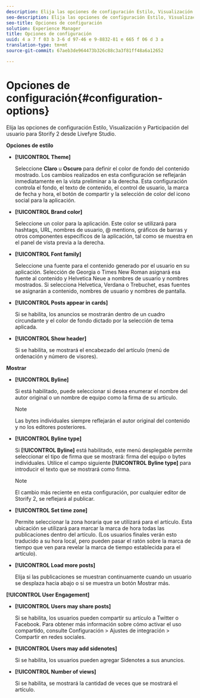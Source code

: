 ```yaml
---
description: Elija las opciones de configuración Estilo, Visualización y Participación del usuario para Storify 2 desde Livefyre Studio.
seo-description: Elija las opciones de configuración Estilo, Visualización y Participación del usuario para Storify 2 desde Livefyre Studio.
seo-title: Opciones de configuración
solution: Experience Manager
title: Opciones de configuración
uuid: 4 a 7 f 03 b 3-6 d 97-46 e 9-8832-81 e 665 f 06 d 3 a
translation-type: tm+mt
source-git-commit: 67aeb3de964473b326c88c3a3f81ff48a6a12652

---
```



# Opciones de configuración{#configuration-options}

Elija las opciones de configuración Estilo, Visualización y Participación del usuario para Storify 2 desde Livefyre Studio.

**Opciones de estilo**

* **[!UICONTROL Theme]**

   Seleccione **Claro** u **Oscuro** para definir el color de fondo del contenido mostrado. Los cambios realizados en esta configuración se reflejarán inmediatamente en la vista preliminar a la derecha. Esta configuración controla el fondo, el texto de contenido, el control de usuario, la marca de fecha y hora, el botón de compartir y la selección de color del icono social para la aplicación.

* **[!UICONTROL Brand color]**

   Seleccione un color para la aplicación. Este color se utilizará para hashtags, URL, nombres de usuario, @ mentions, gráficos de barras y otros componentes específicos de la aplicación, tal como se muestra en el panel de vista previa a la derecha.

* **[!UICONTROL Font family]**

   Seleccione una fuente para el contenido generado por el usuario en su aplicación. Selección de Georgia o Times New Roman asignará esa fuente al contenido y Helvetica Neue a nombres de usuario y nombres mostrados. Si selecciona Helvetica, Verdana o Trebuchet, esas fuentes se asignarán a contenido, nombres de usuario y nombres de pantalla.

* **[!UICONTROL Posts appear in cards]**

   Si se habilita, los anuncios se mostrarán dentro de un cuadro circundante y el color de fondo dictado por la selección de tema aplicada.

* **[!UICONTROL Show header]**

   Si se habilita, se mostrará el encabezado del artículo (menú de ordenación y número de visores).

**Mostrar**

* **[!UICONTROL Byline]**

   Si está habilitado, puede seleccionar si desea enumerar el nombre del autor original o un nombre de equipo como la firma de su artículo.

   >[!NOTE]
   >
   >Las bytes individuales siempre reflejarán el autor original del contenido y no los editores posteriores.

* **[!UICONTROL Byline type]**

   Si **[!UICONTROL Byline]** está habilitado, este menú desplegable permite seleccionar el tipo de firma que se mostrará: firma del equipo o bytes individuales. Utilice el campo siguiente **[!UICONTROL Byline type]** para introducir el texto que se mostrará como firma.

   >[!NOTE]
   >
   >El cambio más reciente en esta configuración, por cualquier editor de Storify 2, se reflejará al publicar.

* **[!UICONTROL Set time zone]**

   Permite seleccionar la zona horaria que se utilizará para el artículo. Esta ubicación se utilizará para marcar la marca de hora todas las publicaciones dentro del artículo. (Los usuarios finales verán esto traducido a su hora local, pero pueden pasar el ratón sobre la marca de tiempo que ven para revelar la marca de tiempo establecida para el artículo).

* **[!UICONTROL Load more posts]**

   Elija si las publicaciones se muestran continuamente cuando un usuario se desplaza hacia abajo o si se muestra un botón Mostrar más.

**[!UICONTROL User Engagement]**

* **[!UICONTROL Users may share posts]**

   Si se habilita, los usuarios pueden compartir su artículo a Twitter o Facebook. Para obtener más información sobre cómo activar el uso compartido, consulte Configuración &gt; Ajustes de integración &gt; Compartir en redes sociales.

* **[!UICONTROL Users may add sidenotes]**

   Si se habilita, los usuarios pueden agregar Sidenotes a sus anuncios.

* **[!UICONTROL Number of views]**

   Si se habilita, se mostrará la cantidad de veces que se mostrará el artículo.

